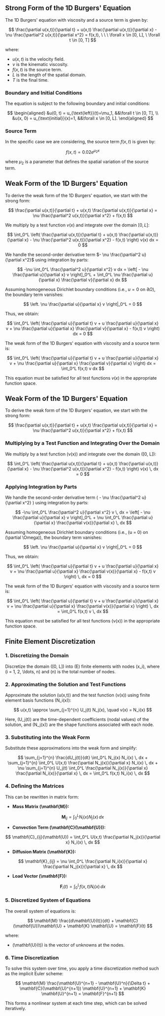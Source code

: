## Strong Form of the 1D Burgers' Equation

The 1D Burgers' equation with viscosity and a source term is given by:

$$
\frac{\partial u(x,t)}{\partial t} + u(x,t) \frac{\partial u(x,t)}{\partial x} - \nu \frac{\partial^2 u(x,t)}{\partial x^2} = f(x,t), \ \ \ \forall x \in [0, L], \ \forall t \in [0, T]
$$

where:
- $u(x,t)$ is the velocity field.
- $\nu$ is the kinematic viscosity.
- $f(x,t)$ is the source term.
- $L$ is the length of the spatial domain.
- $T$ is the final time.

### Boundary and Initial Conditions

The equation is subject to the following boundary and initial conditions:

$$
\begin{aligned}
&u(0, t) = u_{\text{left}}(t)=\mu_1, &&\forall t \in [0, T], \\
&u(x, 0) = u_{\text{initial}}(x)=1, &&\forall x \in [0, L].
\end{aligned}
$$

### Source Term

In the specific case we are considering, the source term $f(x,t)$ is given by:

$$
f(x,t) = 0.02 e^{\mu_2 x}
$$

where $\mu_2$ is a parameter that defines the spatial variation of the source term.

## Weak Form of the 1D Burgers' Equation

To derive the weak form of the 1D Burgers' equation, we start with the strong form:

$$
\frac{\partial u(x,t)}{\partial t} + u(x,t) \frac{\partial u(x,t)}{\partial x} = \nu \frac{\partial^2 u(x,t)}{\partial x^2} + f(x,t)
$$

We multiply by a test function $v(x)$ and integrate over the domain $[0, L]$:

$$
\int_0^L \left( \frac{\partial u(x,t)}{\partial t} + u(x,t) \frac{\partial u(x,t)}{\partial x} - \nu \frac{\partial^2 u(x,t)}{\partial x^2} - f(x,t) \right) v(x)  dx = 0
$$

We handle the second-order derivative term $- \nu \frac{\partial^2 u}{\partial x^2}$ using integration by parts:

$$
-\nu \int_0^L \frac{\partial^2 u}{\partial x^2} v  dx = \left[ - \nu \frac{\partial u}{\partial x} v \right]_0^L + \int_0^L \nu \frac{\partial u}{\partial x} \frac{\partial v}{\partial x}  dx
$$

Assuming homogeneous Dirichlet boundary conditions (i.e., $u = 0$ on $\partial \Omega$), the boundary term vanishes:

$$
\left. \nu \frac{\partial u}{\partial x} v \right|_0^L = 0
$$

Thus, we obtain:

$$
\int_0^L \left( \frac{\partial u}{\partial t} v + u \frac{\partial u}{\partial x} v + \nu \frac{\partial u}{\partial x} \frac{\partial v}{\partial x} - f(x,t) v \right)  dx = 0
$$

The weak form of the 1D Burgers' equation with viscosity and a source term is:

$$
\int_0^L \left( \frac{\partial u}{\partial t} v + u \frac{\partial u}{\partial x} v + \nu \frac{\partial u}{\partial x} \frac{\partial v}{\partial x} \right)  dx = \int_0^L f(x,t) v  dx
$$

This equation must be satisfied for all test functions $v(x)$ in the appropriate function space.

## Weak Form of the 1D Burgers' Equation

To derive the weak form of the 1D Burgers' equation, we start with the strong form:

$$
\frac{\partial u(x,t)}{\partial t} + u(x,t) \frac{\partial u(x,t)}{\partial x} = \nu \frac{\partial^2 u(x,t)}{\partial x^2} + f(x,t)
$$

### Multiplying by a Test Function and Integrating Over the Domain

We multiply by a test function \(v(x)\) and integrate over the domain \([0, L]\):

$$
\int_0^L \left( \frac{\partial u(x,t)}{\partial t} + u(x,t) \frac{\partial u(x,t)}{\partial x} - \nu \frac{\partial^2 u(x,t)}{\partial x^2} - f(x,t) \right) v(x) \, dx = 0
$$

### Applying Integration by Parts

We handle the second-order derivative term \( - \nu \frac{\partial^2 u}{\partial x^2} \) using integration by parts:

$$
-\nu \int_0^L \frac{\partial^2 u}{\partial x^2} v \, dx = \left[ - \nu \frac{\partial u}{\partial x} v \right]_0^L + \nu \int_0^L \frac{\partial u}{\partial x} \frac{\partial v(x)}{\partial x} \, dx
$$

Assuming homogeneous Dirichlet boundary conditions (i.e., \(u = 0\) on \(\partial \Omega\)), the boundary term vanishes:

$$
\left. \nu \frac{\partial u}{\partial x} v \right|_0^L = 0
$$

Thus, we obtain:

$$
\int_0^L \left( \frac{\partial u}{\partial t} v + u \frac{\partial u}{\partial x} v + \nu \frac{\partial u}{\partial x} \frac{\partial v(x)}{\partial x} - f(x,t) v \right) \, dx = 0
$$

The weak form of the 1D Burgers' equation with viscosity and a source term is:

$$
\int_0^L \left( \frac{\partial u}{\partial t} v + u \frac{\partial u}{\partial x} v + \nu \frac{\partial u}{\partial x} \frac{\partial v(x)}{\partial x} \right) \, dx = \int_0^L f(x,t) v \, dx
$$

This equation must be satisfied for all test functions \(v(x)\) in the appropriate function space.

## Finite Element Discretization

### 1. Discretizing the Domain

Discretize the domain \([0, L]\) into \(E\) finite elements with nodes \(x_i\), where \(i = 1, 2, \ldots, n\) and \(n\) is the total number of nodes.

### 2. Approximating the Solution and Test Functions

Approximate the solution \(u(x,t)\) and the test function \(v(x)\) using finite element basis functions \(N_i(x)\):

$$
u(x,t) \approx \sum_{j=1}^{n} U_j(t) N_j(x), \quad v(x) = N_i(x)
$$

Here, \(U_j(t)\) are the time-dependent coefficients (nodal values) of the solution, and \(N_j(x)\) are the shape functions associated with each node.

### 3. Substituting into the Weak Form

Substitute these approximations into the weak form and simplify:

$$
\sum_{j=1}^{n} \frac{dU_j(t)}{dt} \int_0^L N_j(x) N_i(x) \, dx + \sum_{j=1}^{n} \int_0^L U(x,t) \frac{\partial N_j(x)}{\partial x} N_i(x) \, dx + \nu \sum_{j=1}^{n} U_j(t) \int_0^L \frac{\partial N_j(x)}{\partial x} \frac{\partial N_i(x)}{\partial x} \, dx = \int_0^L f(x,t) N_i(x) \, dx
$$

### 4. Defining the Matrices

This can be rewritten in matrix form:

- **Mass Matrix \(\mathbf{M}\):**

$$
\mathbf{M}_{ij} = \int_0^L N_i(x) N_j(x) \, dx
$$

- **Convection Term \(\mathbf{C}(\mathbf{U})\):**

$$
\mathbf{C}_{ij}(\mathbf{U}) = \int_0^L U(x,t) \frac{\partial N_j(x)}{\partial x} N_i(x) \, dx
$$

- **Diffusion Matrix \(\mathbf{K}\):**

$$
\mathbf{K}_{ij} = \nu \int_0^L \frac{\partial N_i(x)}{\partial x} \frac{\partial N_j(x)}{\partial x} \, dx
$$

- **Load Vector \(\mathbf{F}\):**

$$
\mathbf{F}_i(t) = \int_0^L f(x,t) N_i(x) \, dx
$$

### 5. Discretized System of Equations

The overall system of equations is:

$$
\mathbf{M} \frac{d\mathbf{U}(t)}{dt} + \mathbf{C}(\mathbf{U})\mathbf{U} + \mathbf{K} \mathbf{U} = \mathbf{F}(t)
$$

where:
- \(\mathbf{U}(t)\) is the vector of unknowns at the nodes.

### 6. Time Discretization

To solve this system over time, you apply a time discretization method such as the implicit Euler scheme:

$$
\mathbf{M} \frac{\mathbf{U}^{n+1} - \mathbf{U}^n}{\Delta t} + \mathbf{C}(\mathbf{U}^{n+1}) \mathbf{U}^{n+1} + \mathbf{K} \mathbf{U}^{n+1} = \mathbf{F}^{n+1}
$$

This forms a nonlinear system at each time step, which can be solved iteratively.
